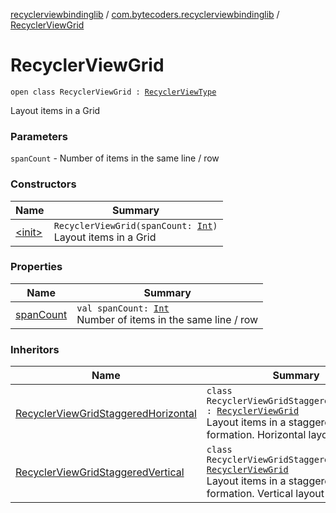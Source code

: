 [recyclerviewbindinglib](../../index.md) / [com.bytecoders.recyclerviewbindinglib](../index.md) / [RecyclerViewGrid](./index.md)

# RecyclerViewGrid

`open class RecyclerViewGrid : `[`RecyclerViewType`](../-recycler-view-type.md)

Layout items in a Grid

### Parameters

`spanCount` - Number of items in the same line / row

### Constructors

| Name | Summary |
|---|---|
| [&lt;init&gt;](-init-.md) | `RecyclerViewGrid(spanCount: `[`Int`](https://kotlinlang.org/api/latest/jvm/stdlib/kotlin/-int/index.html)`)`<br>Layout items in a Grid |

### Properties

| Name | Summary |
|---|---|
| [spanCount](span-count.md) | `val spanCount: `[`Int`](https://kotlinlang.org/api/latest/jvm/stdlib/kotlin/-int/index.html)<br>Number of items in the same line / row |

### Inheritors

| Name | Summary |
|---|---|
| [RecyclerViewGridStaggeredHorizontal](../-recycler-view-grid-staggered-horizontal/index.md) | `class RecyclerViewGridStaggeredHorizontal : `[`RecyclerViewGrid`](./index.md)<br>Layout items in a staggered grid formation. Horizontal layout |
| [RecyclerViewGridStaggeredVertical](../-recycler-view-grid-staggered-vertical/index.md) | `class RecyclerViewGridStaggeredVertical : `[`RecyclerViewGrid`](./index.md)<br>Layout items in a staggered grid formation. Vertical layout |
